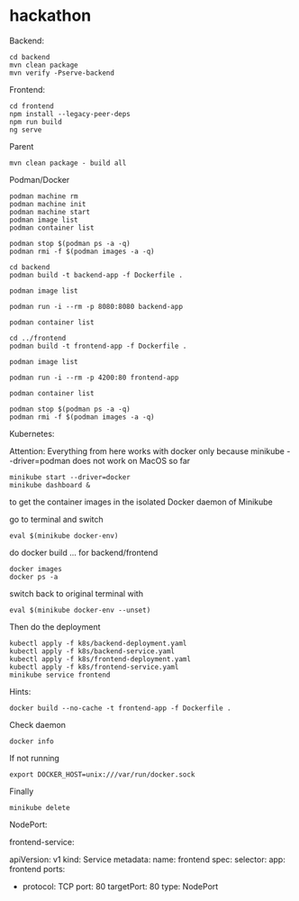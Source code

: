 # hackathon

Backend:

    cd backend
    mvn clean package
    mvn verify -Pserve-backend

Frontend:

    cd frontend
    npm install --legacy-peer-deps
    npm run build
    ng serve

Parent

    mvn clean package - build all

Podman/Docker

    podman machine rm
    podman machine init
    podman machine start
    podman image list
    podman container list

    podman stop $(podman ps -a -q)
    podman rmi -f $(podman images -a -q)

    cd backend
    podman build -t backend-app -f Dockerfile .

    podman image list

    podman run -i --rm -p 8080:8080 backend-app
    
    podman container list

    cd ../frontend
    podman build -t frontend-app -f Dockerfile .

    podman image list

    podman run -i --rm -p 4200:80 frontend-app

    podman container list
    
    podman stop $(podman ps -a -q)
    podman rmi -f $(podman images -a -q)

Kubernetes:

Attention: Everything from here works with docker only
because minikube --driver=podman does not work on MacOS
so far

    minikube start --driver=docker
    minikube dashboard &

to get the container images in the isolated Docker daemon
of Minikube

go to terminal and switch

    eval $(minikube docker-env)

do docker build ... for backend/frontend

    docker images
    docker ps -a

switch back to original terminal with

    eval $(minikube docker-env --unset)

Then do the deployment

    kubectl apply -f k8s/backend-deployment.yaml
    kubectl apply -f k8s/backend-service.yaml
    kubectl apply -f k8s/frontend-deployment.yaml
    kubectl apply -f k8s/frontend-service.yaml
    minikube service frontend

Hints:

    docker build --no-cache -t frontend-app -f Dockerfile .

Check daemon

    docker info

If not running

    export DOCKER_HOST=unix:///var/run/docker.sock

Finally

    minikube delete

NodePort:

frontend-service:

apiVersion: v1
kind: Service
metadata:
name: frontend
spec:
selector:
app: frontend
ports:
- protocol: TCP
port: 80
targetPort: 80
type: NodePort